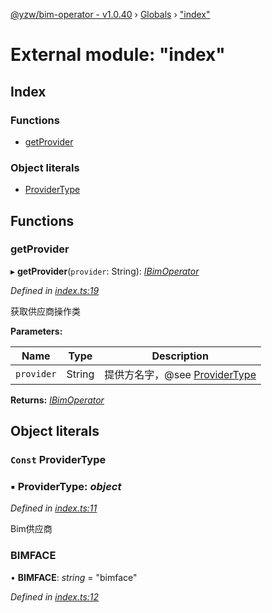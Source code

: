 [@yzw/bim-operator - v1.0.40](../README.md) › [Globals](../globals.md) › ["index"](_index_.md)

# External module: "index"

## Index

### Functions

* [getProvider](_index_.md#getprovider)

### Object literals

* [ProviderType](_index_.md#const-providertype)

## Functions

###  getProvider

▸ **getProvider**(`provider`: String): *[IBimOperator](../interfaces/_interface_.ibimoperator.md)*

*Defined in [index.ts:19](https://github.com/youkaisteve/bim-operator/blob/db59ec1/src/index.ts#L19)*

获取供应商操作类

**Parameters:**

Name | Type | Description |
------ | ------ | ------ |
`provider` | String | 提供方名字，@see [ProviderType](_index_.md#const-providertype)  |

**Returns:** *[IBimOperator](../interfaces/_interface_.ibimoperator.md)*

## Object literals

### `Const` ProviderType

### ▪ **ProviderType**: *object*

*Defined in [index.ts:11](https://github.com/youkaisteve/bim-operator/blob/db59ec1/src/index.ts#L11)*

Bim供应商

###  BIMFACE

• **BIMFACE**: *string* = "bimface"

*Defined in [index.ts:12](https://github.com/youkaisteve/bim-operator/blob/db59ec1/src/index.ts#L12)*
